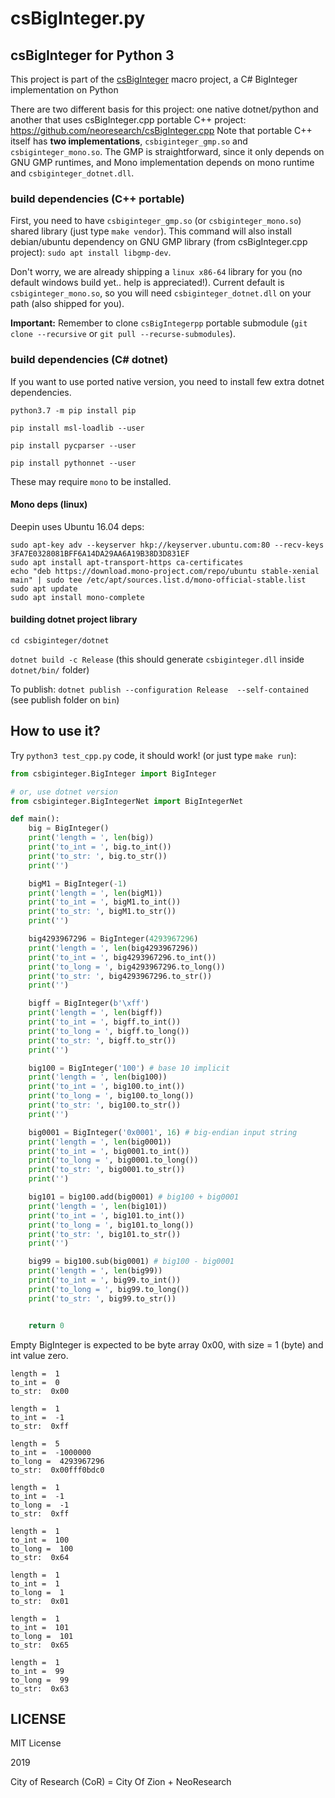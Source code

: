 # csBigInteger.py

## csBigInteger for Python 3

This project is part of the [csBigInteger](https://github.com/neoresearch/csBigInteger) macro project, a C# BigInteger implementation on Python


There are two different basis for this project: one native dotnet/python and another that uses csBigInteger.cpp portable C++ project: https://github.com/neoresearch/csBigInteger.cpp
Note that portable C++ itself has __two implementations__, `csbiginteger_gmp.so` and `csbiginteger_mono.so`. The GMP is straightforward, since it only depends on GNU GMP runtimes, and Mono implementation depends on mono runtime and `csbiginteger_dotnet.dll`.

### build dependencies (C++ portable)

First, you need to have `csbiginteger_gmp.so` (or `csbiginteger_mono.so`) shared library (just type `make vendor`).
This command will also install debian/ubuntu dependency on GNU GMP library (from csBigInteger.cpp project): `sudo apt install libgmp-dev`.

Don't worry, we are already shipping a `linux x86-64` library for you (no default windows build yet.. help is appreciated!). Current default is `csbiginteger_mono.so`, so you will need `csbiginteger_dotnet.dll` on your path (also shipped for you).

**Important:** Remember to clone `csBigIntegerpp` portable submodule (`git clone --recursive` or `git pull --recurse-submodules`).

### build dependencies (C# dotnet)

If you want to use ported native version, you need to install few extra dotnet dependencies.

`python3.7 -m pip install pip`

`pip install msl-loadlib --user`

`pip install pycparser --user`

`pip install pythonnet --user`

These may require `mono` to be installed.

#### Mono deps (linux)

Deepin uses Ubuntu 16.04 deps:

```
sudo apt-key adv --keyserver hkp://keyserver.ubuntu.com:80 --recv-keys 3FA7E0328081BFF6A14DA29AA6A19B38D3D831EF
sudo apt install apt-transport-https ca-certificates
echo "deb https://download.mono-project.com/repo/ubuntu stable-xenial main" | sudo tee /etc/apt/sources.list.d/mono-official-stable.list
sudo apt update
sudo apt install mono-complete
```

#### building dotnet project library

`cd csbiginteger/dotnet`

`dotnet build -c Release` (this should generate `csbiginteger.dll` inside `dotnet/bin/` folder)

To publish:
`dotnet publish --configuration Release  --self-contained` (see publish folder on `bin`)

## How to use it?

Try `python3 test_cpp.py` code, it should work! (or just type `make run`):

```py
from csbiginteger.BigInteger import BigInteger

# or, use dotnet version
from csbiginteger.BigIntegerNet import BigIntegerNet

def main():
    big = BigInteger()
    print('length = ', len(big))
    print('to_int = ', big.to_int())
    print('to_str: ', big.to_str())
    print('')

    bigM1 = BigInteger(-1)
    print('length = ', len(bigM1))
    print('to_int = ', bigM1.to_int())
    print('to_str: ', bigM1.to_str())
    print('')

    big4293967296 = BigInteger(4293967296)
    print('length = ', len(big4293967296))
    print('to_int = ', big4293967296.to_int())
    print('to_long = ', big4293967296.to_long())
    print('to_str: ', big4293967296.to_str())
    print('')

    bigff = BigInteger(b'\xff')
    print('length = ', len(bigff))
    print('to_int = ', bigff.to_int())
    print('to_long = ', bigff.to_long())
    print('to_str: ', bigff.to_str())
    print('')

    big100 = BigInteger('100') # base 10 implicit
    print('length = ', len(big100))
    print('to_int = ', big100.to_int())
    print('to_long = ', big100.to_long())
    print('to_str: ', big100.to_str())
    print('')

    big0001 = BigInteger('0x0001', 16) # big-endian input string
    print('length = ', len(big0001))
    print('to_int = ', big0001.to_int())
    print('to_long = ', big0001.to_long())
    print('to_str: ', big0001.to_str())
    print('')

    big101 = big100.add(big0001) # big100 + big0001
    print('length = ', len(big101))
    print('to_int = ', big101.to_int())
    print('to_long = ', big101.to_long())
    print('to_str: ', big101.to_str())
    print('')

    big99 = big100.sub(big0001) # big100 - big0001
    print('length = ', len(big99))
    print('to_int = ', big99.to_int())
    print('to_long = ', big99.to_long())
    print('to_str: ', big99.to_str())


    return 0
```

Empty BigInteger is expected to be byte array 0x00, with size = 1 (byte) and int value zero.

```
length =  1
to_int =  0
to_str:  0x00

length =  1
to_int =  -1
to_str:  0xff

length =  5
to_int =  -1000000
to_long =  4293967296
to_str:  0x00fff0bdc0

length =  1
to_int =  -1
to_long =  -1
to_str:  0xff

length =  1
to_int =  100
to_long =  100
to_str:  0x64

length =  1
to_int =  1
to_long =  1
to_str:  0x01

length =  1
to_int =  101
to_long =  101
to_str:  0x65

length =  1
to_int =  99
to_long =  99
to_str:  0x63

```

## LICENSE

MIT License

2019

City of Research (CoR) = City Of Zion + NeoResearch

